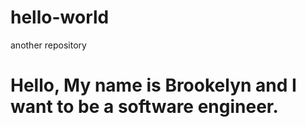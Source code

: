# hello-world
another repository
# Hello, My name is Brookelyn and I want to be a software engineer.
